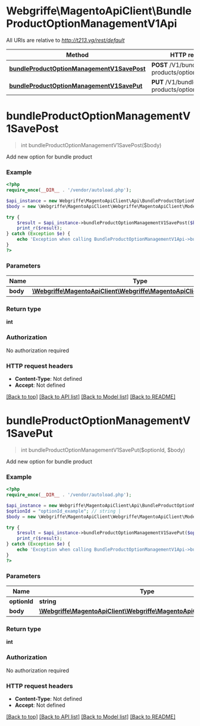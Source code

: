 # Webgriffe\MagentoApiClient\BundleProductOptionManagementV1Api

All URIs are relative to *http://t213.vg/rest/default*

Method | HTTP request | Description
------------- | ------------- | -------------
[**bundleProductOptionManagementV1SavePost**](BundleProductOptionManagementV1Api.md#bundleProductOptionManagementV1SavePost) | **POST** /V1/bundle-products/options/add | 
[**bundleProductOptionManagementV1SavePut**](BundleProductOptionManagementV1Api.md#bundleProductOptionManagementV1SavePut) | **PUT** /V1/bundle-products/options/{optionId} | 


# **bundleProductOptionManagementV1SavePost**
> int bundleProductOptionManagementV1SavePost($body)



Add new option for bundle product

### Example
```php
<?php
require_once(__DIR__ . '/vendor/autoload.php');

$api_instance = new Webgriffe\MagentoApiClient\Api\BundleProductOptionManagementV1Api();
$body = new \Webgriffe\MagentoApiClient\Webgriffe\MagentoApiClient\Model\Body44(); // \Webgriffe\MagentoApiClient\Webgriffe\MagentoApiClient\Model\Body44 | 

try {
    $result = $api_instance->bundleProductOptionManagementV1SavePost($body);
    print_r($result);
} catch (Exception $e) {
    echo 'Exception when calling BundleProductOptionManagementV1Api->bundleProductOptionManagementV1SavePost: ', $e->getMessage(), PHP_EOL;
}
?>
```

### Parameters

Name | Type | Description  | Notes
------------- | ------------- | ------------- | -------------
 **body** | [**\Webgriffe\MagentoApiClient\Webgriffe\MagentoApiClient\Model\Body44**](../Model/\Webgriffe\MagentoApiClient\Webgriffe\MagentoApiClient\Model\Body44.md)|  | [optional]

### Return type

**int**

### Authorization

No authorization required

### HTTP request headers

 - **Content-Type**: Not defined
 - **Accept**: Not defined

[[Back to top]](#) [[Back to API list]](../../README.md#documentation-for-api-endpoints) [[Back to Model list]](../../README.md#documentation-for-models) [[Back to README]](../../README.md)

# **bundleProductOptionManagementV1SavePut**
> int bundleProductOptionManagementV1SavePut($optionId, $body)



Add new option for bundle product

### Example
```php
<?php
require_once(__DIR__ . '/vendor/autoload.php');

$api_instance = new Webgriffe\MagentoApiClient\Api\BundleProductOptionManagementV1Api();
$optionId = "optionId_example"; // string | 
$body = new \Webgriffe\MagentoApiClient\Webgriffe\MagentoApiClient\Model\Body45(); // \Webgriffe\MagentoApiClient\Webgriffe\MagentoApiClient\Model\Body45 | 

try {
    $result = $api_instance->bundleProductOptionManagementV1SavePut($optionId, $body);
    print_r($result);
} catch (Exception $e) {
    echo 'Exception when calling BundleProductOptionManagementV1Api->bundleProductOptionManagementV1SavePut: ', $e->getMessage(), PHP_EOL;
}
?>
```

### Parameters

Name | Type | Description  | Notes
------------- | ------------- | ------------- | -------------
 **optionId** | **string**|  |
 **body** | [**\Webgriffe\MagentoApiClient\Webgriffe\MagentoApiClient\Model\Body45**](../Model/\Webgriffe\MagentoApiClient\Webgriffe\MagentoApiClient\Model\Body45.md)|  | [optional]

### Return type

**int**

### Authorization

No authorization required

### HTTP request headers

 - **Content-Type**: Not defined
 - **Accept**: Not defined

[[Back to top]](#) [[Back to API list]](../../README.md#documentation-for-api-endpoints) [[Back to Model list]](../../README.md#documentation-for-models) [[Back to README]](../../README.md)

